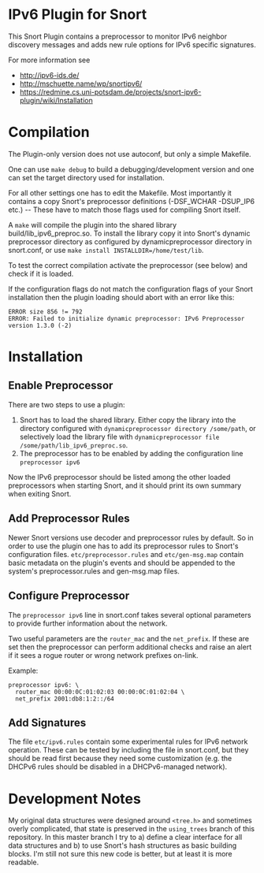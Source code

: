 IPv6 Plugin for Snort
=====================

This Snort Plugin contains a preprocessor to monitor IPv6 neighbor discovery
messages and adds new rule options for IPv6 specific signatures.

For more information see

 * http://ipv6-ids.de/
 * http://mschuette.name/wp/snortipv6/
 * https://redmine.cs.uni-potsdam.de/projects/snort-ipv6-plugin/wiki/Installation


Compilation
===========

The Plugin-only version does not use autoconf, but only a simple Makefile.

One can use `make debug` to build a debugging/development version and one
can set the target directory used for installation.

For all other settings one has to edit the Makefile. Most importantly it
contains a copy Snort's preprocessor definitions (-DSF_WCHAR -DSUP_IP6 etc.)
-- These have to match those flags used for compiling Snort itself.

A `make` will compile the plugin into the shared library build/lib_ipv6_preproc.so.
To install the library copy it into Snort's dynamic preprocessor directory
as configured by dynamicpreprocessor directory in snort.conf,
or use `make install INSTALLDIR=/home/test/lib`.

To test the correct compilation activate the preprocessor (see below) and check if
it is loaded.

If the configuration flags do not match the configuration flags of your Snort
installation then the plugin loading should abort with an error like this:

    ERROR size 856 != 792
    ERROR: Failed to initialize dynamic preprocessor: IPv6 Preprocessor version 1.3.0 (-2)


Installation
============

Enable Preprocessor
-------------------

There are two steps to use a plugin:
1. Snort has to load the shared library. Either copy the library into the directory
configured with `dynamicpreprocessor directory /some/path`, or selectively load the library
file with `dynamicpreprocessor file /some/path/lib_ipv6_preproc.so`.
2. The preprocessor has to be enabled by adding the configuration line
`preprocessor ipv6`

Now the IPv6 preprocessor should be listed among the other loaded preprocessors
when starting Snort, and it should print its own summary when exiting Snort.

Add Preprocessor Rules
----------------------

Newer Snort versions use decoder and preprocessor rules by default.
So in order to use the plugin one has to add its preprocessor rules to
Snort's configuration files.
`etc/preprocessor.rules` and `etc/gen-msg.map` contain basic metadata on
the plugin's events and should be appended to the system's preprocessor.rules
and gen-msg.map files.

Configure Preprocessor
----------------------

The `preprocessor ipv6` line in snort.conf takes several optional parameters
to provide further information about the network.

Two useful parameters are the `router_mac` and the `net_prefix`.
If these are set then the preprocessor can perform additional checks
and raise an alert if it sees a rogue router or wrong network prefixes on-link.

Example:

    preprocessor ipv6: \
      router_mac 00:00:0C:01:02:03 00:00:0C:01:02:04 \
      net_prefix 2001:db8:1:2::/64

Add Signatures
--------------

The file `etc/ipv6.rules` contain some experimental rules for IPv6 network operation.
These can be tested by including the file in snort.conf, but they should be read
first because they need some customization (e.g. the DHCPv6 rules should be
disabled in a DHCPv6-managed network).


Development Notes
=================

My original data structures were designed around `<tree.h>` and sometimes overly
complicated, that state is preserved in the `using_trees` branch of this
repository.
In this master branch I try to a) define a clear interface for all data
structures and b) to use Snort's hash structures as basic building blocks.
I'm still not sure this new code is better, but at least it is more readable.

